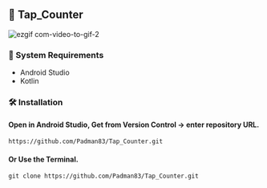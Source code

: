 ## 📱 Tap_Counter

![ezgif com-video-to-gif-2](https://user-images.githubusercontent.com/45048950/89712327-ba422000-d9c2-11ea-98ff-975f48ccf173.gif)

### 🧰 System Requirements

* Android Studio
* Kotlin

### 🛠️ Installation 

#### Open in Android Studio, Get from Version Control -> enter repository URL.

```
https://github.com/Padman83/Tap_Counter.git
```

#### Or Use the Terminal.

```
git clone https://github.com/Padman83/Tap_Counter.git
```
